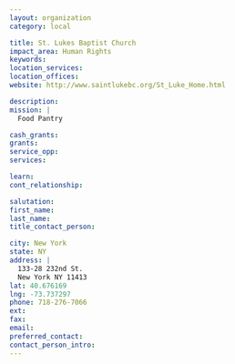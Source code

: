 ```yaml
---
layout: organization
category: local

title: St. Lukes Baptist Church
impact_area: Human Rights
keywords: 
location_services: 
location_offices: 
website: http://www.saintlukebc.org/St_Luke_Home.html

description: 
mission: |
  Food Pantry

cash_grants: 
grants: 
service_opp: 
services: 

learn: 
cont_relationship: 

salutation: 
first_name: 
last_name: 
title_contact_person: 

city: New York
state: NY
address: |
  133-28 232nd St.  
  New York NY 11413
lat: 40.676169
lng: -73.737297
phone: 718-276-7066
ext: 
fax: 
email: 
preferred_contact: 
contact_person_intro: 
---
```

